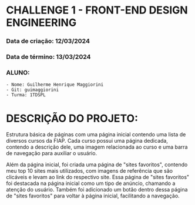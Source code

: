 # CHALLENGE 1 - FRONT-END DESIGN ENGINEERING
### Data de criação: 12/03/2024
### Data de término: 13/03/2024

### ALUNO:
```
- Nome: Guilherme Henrique Maggiorini
- Git: guimaggiorini
- Turma: 1TDSPL
```

# DESCRIÇÃO DO PROJETO:
Estrutura básica de páginas com uma página inicial contendo uma lista de diversos cursos da FIAP. Cada curso possui uma página dedicada, contendo a descrição dele, uma imagem relacionada ao curso e uma barra de navegação para auxiliar o usuário.

Além da página inicial, foi criada uma página de "sites favoritos", contendo meu top 10 sites mais utilizados, com imagens de referência que são clicáveis e levam ao link do respectivo site. Essa página de "sites favoritos" foi destacada na página inicial como um tipo de anúncio, chamando a atenção do usuário. Também foi adicionado um botão dentro dessa página de "sites favoritos" para voltar à página inicial, facilitando a navegação.
